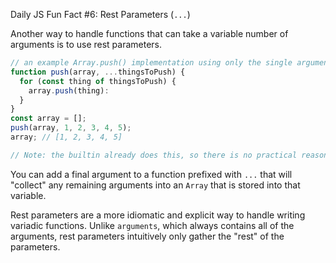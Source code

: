 Daily JS Fun Fact #6: Rest Parameters (`...`)

Another way to handle functions that can take a variable number of arguments is to use rest parameters.

```js
// an example Array.push() implementation using only the single argument Array.push()
function push(array, ...thingsToPush) {
  for (const thing of thingsToPush) {
    array.push(thing):
  }
}
const array = [];
push(array, 1, 2, 3, 4, 5);
array; // [1, 2, 3, 4, 5]

// Note: the builtin already does this, so there is no practical reason to write this code
```

You can add a final argument to a function prefixed with `...` that will "collect" any remaining arguments into an `Array` that is stored into that variable.

Rest parameters are a more idiomatic and explicit way to handle writing variadic functions. Unlike `arguments`, which always contains all of the arguments, rest parameters intuitively only gather the "rest" of the parameters.
